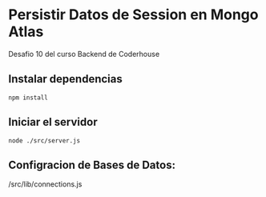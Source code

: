 # Persistir Datos de Session en Mongo Atlas

Desafio 10 del curso Backend de Coderhouse

## Instalar dependencias

    npm install

## Iniciar el servidor

    node ./src/server.js


## Configracion de Bases de Datos:

/src/lib/connections.js